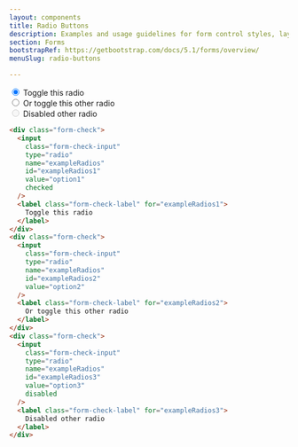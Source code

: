 ```yaml
---
layout: components
title: Radio Buttons
description: Examples and usage guidelines for form control styles, layout options, and custom components for creating a wide variety of forms.
section: Forms
bootstrapRef: https://getbootstrap.com/docs/5.1/forms/overview/
menuSlug: radio-buttons

---
```


<div class="ax-example p-md-3 border">
  <div class="form-check">
    <input
      class="form-check-input"
      type="radio"
      name="exampleRadios"
      id="exampleRadios1"
      value="option1"
      checked
    />
    <label class="form-check-label" for="exampleRadios1">
      Toggle this radio
    </label>
  </div>
  <div class="form-check">
    <input
      class="form-check-input"
      type="radio"
      name="exampleRadios"
      id="exampleRadios2"
      value="option2"
    />
    <label class="form-check-label" for="exampleRadios2">
      Or toggle this other radio
    </label>
  </div>
  <div class="form-check">
    <input
      class="form-check-input"
      type="radio"
      name="exampleRadios"
      id="exampleRadios3"
      value="option3"
      disabled
    />
    <label class="form-check-label" for="exampleRadios3">
      Disabled other radio
    </label>
  </div>
</div>
<div class="pb-4">

```html
<div class="form-check">
  <input
    class="form-check-input"
    type="radio"
    name="exampleRadios"
    id="exampleRadios1"
    value="option1"
    checked
  />
  <label class="form-check-label" for="exampleRadios1">
    Toggle this radio
  </label>
</div>
<div class="form-check">
  <input
    class="form-check-input"
    type="radio"
    name="exampleRadios"
    id="exampleRadios2"
    value="option2"
  />
  <label class="form-check-label" for="exampleRadios2">
    Or toggle this other radio
  </label>
</div>
<div class="form-check">
  <input
    class="form-check-input"
    type="radio"
    name="exampleRadios"
    id="exampleRadios3"
    value="option3"
    disabled
  />
  <label class="form-check-label" for="exampleRadios3">
    Disabled other radio
  </label>
</div>
```

</div>
<!-- #endregion Checkboxes and radios -->